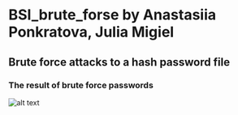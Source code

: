 # BSI_brute_forse by Anastasiia Ponkratova, Julia Migiel
## Brute force attacks to a hash password file

### The result of brute force passwords

![alt text](https://github.com/s20488/BSI_brute_forse/blob/main/screenshot/decrypting_passwords.png?raw=true)
